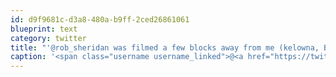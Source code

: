 ```yaml
---
id: d9f9681c-d3a8-480a-b9ff-2ced26861061
blueprint: text
category: twitter
title: "'@rob_sheridan was filmed a few blocks away from me (kelowna, BC)"
caption: '<span class="username username_linked">@<a href="https://twitter.com/rob_sheridan" title="Rob Sheridan (Parody)">rob_sheridan</a></span> was filmed a few blocks away from me (kelowna, BC)'
---
```

